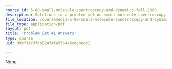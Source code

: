 ```yaml
---
course_id: 5-80-small-molecule-spectroscopy-and-dynamics-fall-2008
description: Solutions to a problem set on small-molecule spectroscopy and dynamics.
file_location: /coursemedia/5-80-small-molecule-spectroscopy-and-dynamics-fall-2008/09cf11c3fdb824f4fa57b4a6cdebecc2_ps1ans_1994.pdf
file_type: application/pdf
layout: pdf
title: 'Problem Set #1 Answers'
type: course
uid: 09cf11c3fdb824f4fa57b4a6cdebecc2

---
```

None